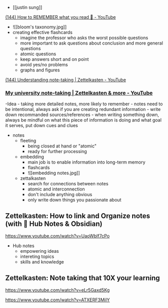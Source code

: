 - [[justin sung]]

[(144) How to REMEMBER what you read 🧠 - YouTube](https://www.youtube.com/watch?v=H-vjo96n2JM)

- ![[bloom's taxonomy.jpg]]
- creating effective flashcards
	- imagine the professor who asks the worst possible questions
	- more important to ask questions about conclusion and more general questions
	- atomic questions
	- keep answers short and on point
	- avoid yes/no problems
	- graphs and figures

[(144) Understanding note-taking | Zettelkasten - YouTube](https://www.youtube.com/watch?v=-r6fnC5lVfE)


### [My university note-taking | Zettelkasten & more - YouTube](https://www.youtube.com/watch?v=OmbJPHd6ETI)

-Idea
	- taking more detailed notes, more likely to remember
	- notes need to be intentional, always ask if you are creating redundant information
	- write down recommanded sources/references
	- when writing something down, always be mindful on what this piece of information is doing and what goal it serves, put down cues and clues
- notes
	- fleeting
		- being closed at hand or "atomic"
		- ready for further processing
	- embedding
		- main job is to enable information into long-term memory
		- flashcards
		- ![[embedding notes.jpg]]
	- zettalkasten
		- search for connections between notes
		- atomic and interconnection
		- don't include anything obvious
		- only write down things you passionate about


## Zettelkasten: How to link and Organize notes (with 🎯 Hub Notes & Obsidian)
https://www.youtube.com/watch?v=UaoWblf7cPo

- Hub notes
	- empowering ideas
	-  intereting topics
	-  skills and knowledge


## Zettelkasten: Note taking that 10X your learning
https://www.youtube.com/watch?v=eLr5Gaxd5Kg

https://www.youtube.com/watch?v=ATXERF3MiIY

